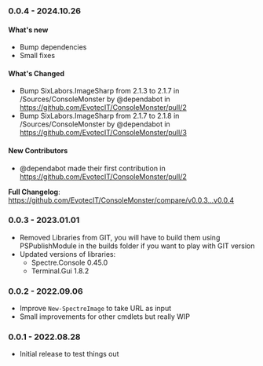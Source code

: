 ﻿### 0.0.4 - 2024.10.26
#### What's new
- Bump dependencies
- Small fixes

#### What's Changed
* Bump SixLabors.ImageSharp from 2.1.3 to 2.1.7 in /Sources/ConsoleMonster by @dependabot in https://github.com/EvotecIT/ConsoleMonster/pull/2
* Bump SixLabors.ImageSharp from 2.1.7 to 2.1.8 in /Sources/ConsoleMonster by @dependabot in https://github.com/EvotecIT/ConsoleMonster/pull/3

#### New Contributors
* @dependabot made their first contribution in https://github.com/EvotecIT/ConsoleMonster/pull/2

**Full Changelog**: https://github.com/EvotecIT/ConsoleMonster/compare/v0.0.3...v0.0.4
### 0.0.3 - 2023.01.01
- Removed Libraries from GIT, you will have to build them using PSPublishModule in the builds folder if you want to play with GIT version
- Updated versions of libraries:
  - Spectre.Console 0.45.0
  - Terminal.Gui 1.8.2

### 0.0.2 - 2022.09.06
- Improve `New-SpectreImage` to take URL as input
- Small improvements for other cmdlets but really WIP

### 0.0.1 - 2022.08.28
- Initial release to test things out